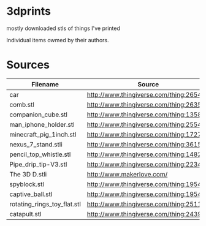 3dprints
========

mostly downloaded stls of things I've printed

Individual items owmed by their authors.


Sources
=======

Filename                 | Source
------------------------ | -------------
car                      | http://www.thingiverse.com/thing:26544
comb.stl                 | http://www.thingiverse.com/thing:263547
companion_cube.stl       | http://www.thingiverse.com/thing:13588
man_iphone_holder.stl    |  http://www.thingiverse.com/thing:255493
minecraft_pig_1inch.stl  | http://www.thingiverse.com/thing:172731
nexus_7_stand.stli       | http://www.thingiverse.com/thing:36154
pencil_top_whistle.stl   | http://www.thingiverse.com/thing:148291
Pipe_drip_tip-V3.stl     | http://www.thingiverse.com/thing:223430
The 3D D.stli            | http://www.makerlove.com/
spyblock.stl             | http://www.thingiverse.com/thing:195405
captive_ball.stl         | http://www.thingiverse.com/thing:195435
rotating_rings_toy_flat.stl | http://www.thingiverse.com/thing:251118
catapult.stl             | http://www.thingiverse.com/thing:243950


